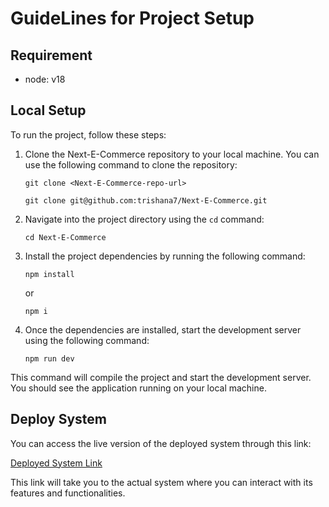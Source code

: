 # GuideLines for Project Setup

## Requirement

- node: v18

## Local Setup

To run the project, follow these steps:

1. Clone the Next-E-Commerce repository to your local machine. You can use the following command to clone the repository:

   ```shell
   git clone <Next-E-Commerce-repo-url>
   ```

   ```shell
   git clone git@github.com:trishana7/Next-E-Commerce.git
   ```

2. Navigate into the project directory using the `cd` command:

   ```shell
   cd Next-E-Commerce
   ```

3. Install the project dependencies by running the following command:

   ```shell
   npm install
   ```

   or

   ```shell
   npm i
   ```

4. Once the dependencies are installed, start the development server using the following command:

   ```shell
   npm run dev
   ```

This command will compile the project and start the development server. You should see the application running on your local machine.

## Deploy System

You can access the live version of the deployed system through this link:

[Deployed System Link](https://next-e-commerce-1ptd358l8-trishanas-projects.vercel.app/)

This link will take you to the actual system where you can interact with its features and functionalities.

